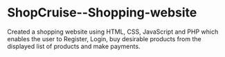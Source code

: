 # ShopCruise--Shopping-website
Created a shopping website using HTML, CSS, JavaScript and PHP which enables the user to Register, Login, buy desirable products from the displayed list of products and make payments.
